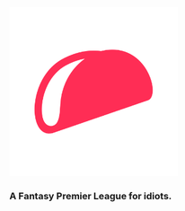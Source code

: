 <img width="300" src="https://github.com/clampork/thepinktaco-web/blob/gh-pages/images/logo_pink.svg" alt="The Pink Taco, est. 2012">

### A Fantasy Premier League for idiots.
